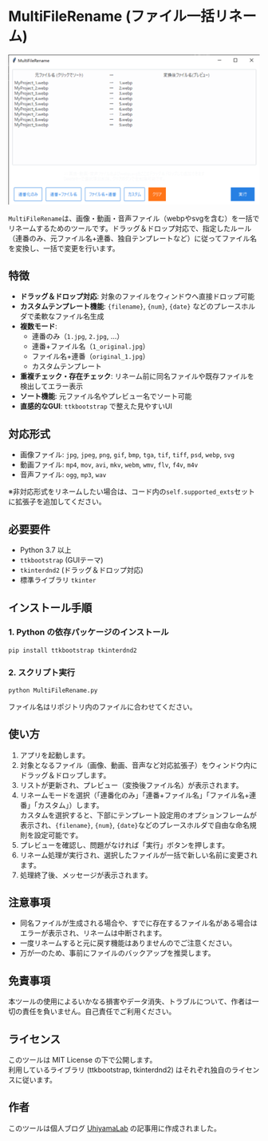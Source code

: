 # MultiFileRename (ファイル一括リネーム)

![MultiFileRename Screenshot](./images/multiFileRename.png)

`MultiFileRename`は、画像・動画・音声ファイル（webpやsvgを含む）を一括でリネームするためのツールです。ドラッグ＆ドロップ対応で、指定したルール（連番のみ、元ファイル名+連番、独自テンプレートなど）に従ってファイル名を変換し、一括で変更を行います。

## 特徴

- **ドラッグ＆ドロップ対応**: 対象のファイルをウィンドウへ直接ドロップ可能  
- **カスタムテンプレート機能**: `{filename}`, `{num}`, `{date}` などのプレースホルダで柔軟なファイル名生成  
- **複数モード**:  
  - 連番のみ（`1.jpg`, `2.jpg`, ...）  
  - 連番+ファイル名（`1_original.jpg`）  
  - ファイル名+連番（`original_1.jpg`）  
  - カスタムテンプレート  
- **重複チェック・存在チェック**: リネーム前に同名ファイルや既存ファイルを検出してエラー表示  
- **ソート機能**: 元ファイル名やプレビュー名でソート可能  
- **直感的なGUI**: `ttkbootstrap` で整えた見やすいUI

## 対応形式

- 画像ファイル: `jpg`, `jpeg`, `png`, `gif`, `bmp`, `tga`, `tif`, `tiff`, `psd`, `webp`, `svg`
- 動画ファイル: `mp4`, `mov`, `avi`, `mkv`, `webm`, `wmv`, `flv`, `f4v`, `m4v`
- 音声ファイル: `ogg`, `mp3`, `wav`

※非対応形式をリネームしたい場合は、コード内の`self.supported_exts`セットに拡張子を追加してください。

## 必要要件

- Python 3.7 以上
- `ttkbootstrap` (GUIテーマ)
- `tkinterdnd2` (ドラッグ＆ドロップ対応)
- 標準ライブラリ `tkinter`

## インストール手順

### 1. Python の依存パッケージのインストール

```bash
pip install ttkbootstrap tkinterdnd2
```

### 2. スクリプト実行

```bash
python MultiFileRename.py
```

ファイル名はリポジトリ内のファイルに合わせてください。

## 使い方

1. アプリを起動します。
2. 対象となるファイル（画像、動画、音声など対応拡張子）をウィンドウ内にドラッグ＆ドロップします。
3. リストが更新され、プレビュー（変換後ファイル名）が表示されます。
4. リネームモードを選択（「連番化のみ」「連番+ファイル名」「ファイル名+連番」「カスタム」）します。  
   カスタムを選択すると、下部にテンプレート設定用のオプションフレームが表示され、`{filename}`, `{num}`, `{date}`などのプレースホルダで自由な命名規則を設定可能です。
5. プレビューを確認し、問題がなければ「実行」ボタンを押します。
6. リネーム処理が実行され、選択したファイルが一括で新しい名前に変更されます。
7. 処理終了後、メッセージが表示されます。

## 注意事項

- 同名ファイルが生成される場合や、すでに存在するファイル名がある場合はエラーが表示され、リネームは中断されます。
- 一度リネームすると元に戻す機能はありませんのでご注意ください。
- 万が一のため、事前にファイルのバックアップを推奨します。

## 免責事項

本ツールの使用によるいかなる損害やデータ消失、トラブルについて、作者は一切の責任を負いません。自己責任でご利用ください。

## ライセンス

このツールは MIT License の下で公開します。  
利用しているライブラリ (ttkbootstrap, tkinterdnd2) はそれぞれ独自のライセンスに従います。

## 作者

このツールは個人ブログ [UhiyamaLab](https://uhiyama-lab.com/) の記事用に作成されました。  
